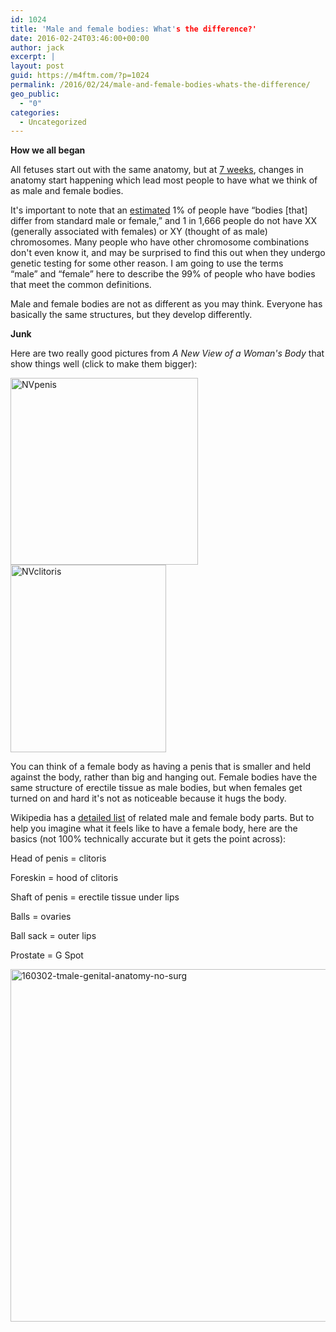 ```yaml
---
id: 1024
title: 'Male and female bodies: What's the difference?'
date: 2016-02-24T03:46:00+00:00
author: jack
excerpt: |
layout: post
guid: https://m4ftm.com/?p=1024
permalink: /2016/02/24/male-and-female-bodies-whats-the-difference/
geo_public:
  - "0"
categories:
  - Uncategorized
---
```

**How we all began**

All fetuses start out with the same anatomy, but at [7 weeks](https://en.wikipedia.org/wiki/Sexual_differentiation_in_humans), changes in anatomy start happening which lead most people to have what we think of as male and female bodies.

It's important to note that an [estimated](http://www.isna.org/faq/frequency) 1% of people have &#8220;bodies [that] differ from standard male or female,&#8221; and 1 in 1,666 people do not have XX (generally associated with females) or XY (thought of as male) chromosomes. Many people who have other chromosome combinations don't even know it, and may be surprised to find this out when they undergo genetic testing for some other reason. I am going to use the terms &#8220;male&#8221; and &#8220;female&#8221; here to describe the 99% of people who have bodies that meet the common definitions.

Male and female bodies are not as different as you may think. Everyone has basically the same structures, but they develop differently.

**Junk**

Here are two really good pictures from _A New View of a Woman's Body_ that show things well (click to make them bigger):

[<img class="alignnone size-medium wp-image-42" src="http://localhost:8888/wordpress/wp-content/uploads/2016/02/nvpenis.png?w=300" alt="NVpenis" width="300" height="299" srcset="http://localhost:8888/wordpress/wp-content/uploads/2016/02/nvpenis.png 1725w, http://localhost:8888/wordpress/wp-content/uploads/2016/02/nvpenis-150x150.png 150w, http://localhost:8888/wordpress/wp-content/uploads/2016/02/nvpenis-300x300.png 300w, http://localhost:8888/wordpress/wp-content/uploads/2016/02/nvpenis-768x765.png 768w, http://localhost:8888/wordpress/wp-content/uploads/2016/02/nvpenis-1024x1020.png 1024w, http://localhost:8888/wordpress/wp-content/uploads/2016/02/nvpenis-1568x1563.png 1568w" sizes="(max-width: 300px) 100vw, 300px" /><img class="alignnone size-medium wp-image-43" src="http://localhost:8888/wordpress/wp-content/uploads/2016/02/nvclitoris.png?w=249" alt="NVclitoris" width="249" height="300" srcset="http://localhost:8888/wordpress/wp-content/uploads/2016/02/nvclitoris.png 1608w, http://localhost:8888/wordpress/wp-content/uploads/2016/02/nvclitoris-249x300.png 249w, http://localhost:8888/wordpress/wp-content/uploads/2016/02/nvclitoris-768x927.png 768w, http://localhost:8888/wordpress/wp-content/uploads/2016/02/nvclitoris-848x1024.png 848w, http://localhost:8888/wordpress/wp-content/uploads/2016/02/nvclitoris-1568x1893.png 1568w" sizes="(max-width: 249px) 100vw, 249px" />](http://localhost:8888/wordpress/wp-content/uploads/2016/02/nvpenis.png)

You can think of a female body as having a penis that is smaller and held against the body, rather than big and hanging out. Female bodies have the same structure of erectile tissue as male bodies, but when females get turned on and hard it's not as noticeable because it hugs the body.

Wikipedia has a [detailed list](https://en.wikipedia.org/wiki/List_of_related_male_and_female_reproductive_organs) of related male and female body parts. But to help you imagine what it feels like to have a female body, here are the basics (not 100% technically accurate but it gets the point across):

Head of penis = clitoris

Foreskin = hood of clitoris

Shaft of penis = erectile tissue under lips

Balls = ovaries

Ball sack = outer lips

Prostate = G Spot

<img class=" size-full wp-image-1176 aligncenter" src="http://localhost:8888/wordpress/wp-content/uploads/2016/03/160302-tmale-genital-anatomy-no-surg.png" alt="160302-tmale-genital-anatomy-no-surg" width="597" height="564" srcset="http://localhost:8888/wordpress/wp-content/uploads/2016/03/160302-tmale-genital-anatomy-no-surg.png 597w, http://localhost:8888/wordpress/wp-content/uploads/2016/03/160302-tmale-genital-anatomy-no-surg-300x283.png 300w" sizes="(max-width: 597px) 100vw, 597px" />